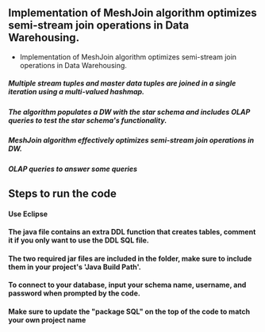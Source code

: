 ## Implementation of MeshJoin algorithm optimizes semi-stream join operations in Data Warehousing.
 
- Implementation of MeshJoin algorithm optimizes semi-stream join operations in Data Warehousing.
##### Multiple stream tuples and master data tuples are joined in a single iteration using a multi-valued hashmap.
##### The algorithm populates a DW with the star schema and includes OLAP queries to test the star schema's functionality.
##### MeshJoin algorithm effectively optimizes semi-stream join operations in DW.
##### OLAP queries to answer some queries

## Steps to run the code
#### Use Eclipse 
#### The java file contains an extra DDL function that creates tables, comment it if you only want to use the DDL SQL file.
#### The two required jar files are included in the folder, make sure to include them in your project's 'Java Build Path'.
#### To connect to your database, input your schema name, username, and password when prompted by the code.
#### Make sure to update the "package SQL" on the top of the code to match your own project name
